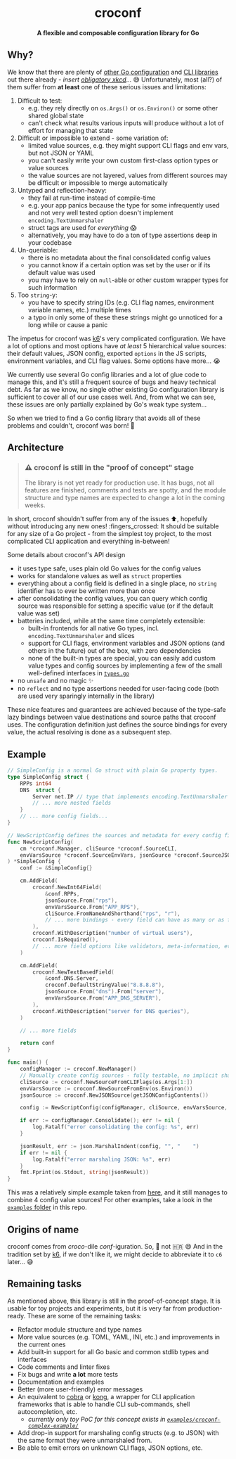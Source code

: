 <h1 align="center">croconf</h1>
<h4 align="center">A flexible and composable configuration library for Go</h4>

## Why?

We know that there are plenty of [other Go configuration](https://github.com/avelino/awesome-go#configuration) and [CLI libraries](https://github.com/avelino/awesome-go#standard-cli) out there already - _insert [obligatory xkcd](https://xkcd.com/927/)_... :sweat_smile:  Unfortunately, most (all?) of them suffer from **at least** one of these serious issues and limitations:
1. Difficult to test:
    - e.g. they rely directly on `os.Args()` or `os.Environ()` or some other shared global state
    - can't check what results various inputs will produce without a lot of effort for managing that state
2. Difficult or impossible to extend - some variation of:
    - limited value sources, e.g. they might support CLI flags and env vars, but not JSON or YAML
    - you can't easily write your own custom first-class option types or value sources
    - the value sources are not layered, values from different sources may be difficult or impossible to merge automatically
3. Untyped and reflection-heavy:
    - they fail at run-time instead of compile-time
    - e.g. your app panics because the type for some infrequently used and not very well tested option doesn't implement `encoding.TextUnmarshaler`
    - struct tags are used for _everything_ :scream:
    - alternatively, you may have to do a ton of type assertions deep in your codebase
4. Un-queriable:
    - there is no metadata about the final consolidated config values
    - you cannot know if a certain option was set by the user or if its default value was used
    - you may have to rely on `null`-able or other custom wrapper types for such information
5. Too `string`-y:
    - you have to specify string IDs (e.g. CLI flag names, environment variable names, etc.) multiple times
    - a typo in only some of these these strings might go unnoticed for a long while or cause a panic

The impetus for croconf was [k6](https://github.com/k6io/k6)'s very complicated configuration. We have a lot of options and most options have _at least_ 5 hierarchical value sources: their default values, JSON config, exported `options` in the JS scripts, environment variables, and CLI flag values. Some options have more... :sob:

We currently use several Go config libraries and a lot of glue code to manage this, and it's still a frequent source of bugs and heavy technical debt. As far as we know, no single other existing Go configuration library is sufficient to cover all of our use cases well. And, from what we can see, these issues are only partially explained by Go's weak type system...

So when we tried to find a Go config library that avoids all of these problems and couldn't, croconf was born! :tada:

## Architecture

> ### ⚠️ croconf is still in the "proof of concept" stage
>
> The library is not yet ready for production use. It has bugs, not all features are finished, comments and tests are spotty, and the module structure and type names are expected to change a lot in the coming weeks.

In short, croconf shouldn't suffer from any of the issues :arrow_up:, hopefully without introducing any new ones! :fingers_crossed: It should be suitable for any size of a Go project - from the simplest toy project, to the most complicated CLI application and everything in-between!

Some details about croconf's API design
- it uses type safe, uses plain old Go values for the config values
- works for standalone values as well as `struct` properties
- everything about a config field is defined in a single place, no `string` identifier has to ever be written more than once
- after consolidating the config values, you can query which config source was responsible for setting a specific value (or if the default value was set)
- batteries included, while at the same time completely extensible:
    - built-in frontends for all native Go types, incl. `encoding.TextUnmarshaler` and slices
    - support for CLI flags, environment variables and JSON options (and others in the future) out of the box, with zero dependencies
    - none of the built-in types are special, you can easily add custom value types and config sources by implementing a few of the small well-defined interfaces in [`types.go`](https://github.com/k6io/croconf/blob/main/types.go)
- no `unsafe` and no magic :sparkles:
- no `reflect` and no type assertions needed for user-facing code (both are used very sparingly internally in the library)

These nice features and guarantees are achieved because of the type-safe lazy bindings between value destinations and source paths that croconf uses. The configuration definition just defines the source bindings for every value, the actual resolving is done as a subsequent step.

## Example

```go
// SimpleConfig is a normal Go struct with plain Go property types.
type SimpleConfig struct {
	RPPs int64
	DNS  struct {
		Server net.IP // type that implements encoding.TextUnmarshaler
		// ... more nested fields
	}
	// ... more config fields...
}

// NewScriptConfig defines the sources and metadata for every config field.
func NewScriptConfig(
	cm *croconf.Manager, cliSource *croconf.SourceCLI,
	envVarsSource *croconf.SourceEnvVars, jsonSource *croconf.SourceJSON,
) *SimpleConfig {
	conf := &SimpleConfig{}

	cm.AddField(
		croconf.NewInt64Field(
			&conf.RPPs,
			jsonSource.From("rps"),
			envVarsSource.From("APP_RPS"),
			cliSource.FromNameAndShorthand("rps", "r"),
			// ... more bindings - every field can have as many or as few as needed
		),
		croconf.WithDescription("number of virtual users"),
		croconf.IsRequired(),
		// ... more field options like validators, meta-information, etc.
	)

	cm.AddField(
		croconf.NewTextBasedField(
			&conf.DNS.Server,
			croconf.DefaultStringValue("8.8.8.8"),
			jsonSource.From("dns").From("server"),
			envVarsSource.From("APP_DNS_SERVER"),
		),
		croconf.WithDescription("server for DNS queries"),
	)

	// ... more fields

	return conf
}

func main() {
	configManager := croconf.NewManager()
	// Manually create config sources - fully testable, no implicit shared globals!
	cliSource := croconf.NewSourceFromCLIFlags(os.Args[1:])
	envVarsSource := croconf.NewSourceFromEnv(os.Environ())
	jsonSource := croconf.NewJSONSource(getJSONConfigContents())

	config := NewScriptConfig(configManager, cliSource, envVarsSource, jsonSource)

	if err := configManager.Consolidate(); err != nil {
		log.Fatalf("error consolidating the config: %s", err)
	}

	jsonResult, err := json.MarshalIndent(config, "", "    ")
	if err != nil {
		log.Fatalf("error marshaling JSON: %s", err)
	}
	fmt.Fprint(os.Stdout, string(jsonResult))
}
```

This was a relatively simple example taken from [here](https://github.com/k6io/croconf/blob/main/examples/croconf-simple-struct-example/main.go), and it still manages to combine 4 config value sources! For other examples, take a look in the [`examples` folder](https://github.com/k6io/croconf/tree/main/examples) in this repo.

## Origins of name

croconf comes from _croco_-dile _conf_-iguration. So, :crocodile: not :croatia: :smile: And in the tradition set by [k6](https://github.com/k6io/k6), if we don't like it, we might decide to abbreviate it to `c6` later... :sweat_smile:

## Remaining tasks

As mentioned above, this library is still in the proof-of-concept stage. It is usable for toy projects and experiments, but it is very far from production-ready. These are some of the remaining tasks:
- Refactor module structure and type names
- More value sources (e.g. TOML, YAML, INI, etc.) and improvements in the current ones
- Add built-in support for all Go basic and common stdlib types and interfaces
- Code comments and linter fixes
- Fix bugs and write **a lot** more tests
- Documentation and examples
- Better (more user-friendly) error messages
- An equivalent to [cobra](https://github.com/spf13/cobra) or [kong](https://github.com/alecthomas/kong), a wrapper for CLI application frameworks that is able to handle CLI sub-commands, shell autocompletion, etc.
    - _currently only toy PoC for this concept exists in [`examples/croconf-complex-example/`](https://github.com/k6io/croconf/tree/main/examples/croconf-complex-example)_
- Add drop-in support for marshaling config structs (e.g. to JSON) with the same format they were unmarshaled from.
- Be able to emit errors on unknown CLI flags, JSON options, etc.
